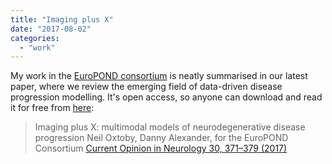 ```yaml
---
title: "Imaging plus X"
date: "2017-08-02"
categories: 
  - "work"
---
```


My work in the [EuroPOND consortium](http://europond.eu) is neatly summarised in our latest paper, where we review the emerging field of data-driven disease progression modelling. It's open access, so anyone can download and read it for free from [here](http://doi.org/10.1097/WCO.0000000000000460):

> Imaging plus X: multimodal models of neurodegenerative disease progression Neil Oxtoby, Danny Alexander, for the EuroPOND Consortium [Current Opinion in Neurology 30, 371–379 (2017)](http://doi.org/10.1097/WCO.0000000000000460)
